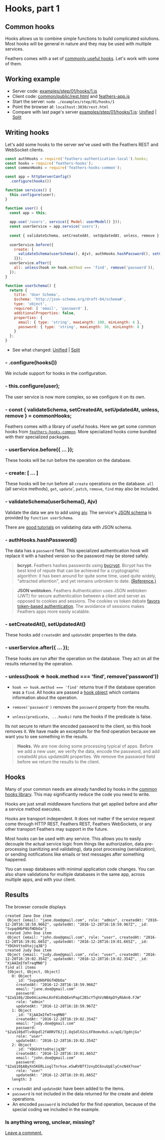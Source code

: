 # Hooks, part 1

## Common hooks

Hooks allows us to combine simple functions to build complicated solutions.
Most hooks will be general in nature and they may be used with multiple services.

Feathers comes with a set of
[commonly useful hooks](../../../api/hooks-common.md).
Let's work with some of them.


## Working example

- Server code: [examples/step/01/hooks/1.js](https://github.com/feathersjs/feathers-docs/blob/master/examples/step/01/hooks/1.js)
- Client code: [common/public/rest.html](https://github.com/feathersjs/feathers-docs/blob/master/examples/step/01/common/public/rest.html)
and
[feathers-app.js](https://github.com/feathersjs/feathers-docs/blob/master/examples/step/01/common/public/feathers-app.js)
- Start the server: `node ./examples/step/01/hooks/1`
- Point the browser at: `localhost:3030/rest.html`
- Compare with last page's server
[examples/step/01/hooks/1.js](https://github.com/feathersjs/feathers-docs/blob/master/examples/step/01/hooks/1.js):
[Unified](http://htmlpreview.github.io/?https://github.com/feathersjs/feathers-docs/blob/master/examples/step/_diff/01-hooks-1-line.html)
|
[Split](http://htmlpreview.github.io/?https://github.com/feathersjs/feathers-docs/blob/master/examples/step/_diff/01-hooks-1-side.html)

## Writing hooks

Let's add some hooks to the server we've used with the Feathers REST and WebSocket clients.

```javascript
const authHooks = require('feathers-authentication-local').hooks;
const hooks = require('feathers-hooks');
const commonHooks = require('feathers-hooks-common');

const app = httpServerConfig()
  .configure(hooks())

function services() {
  this.configure(user);
}

function user() {
  const app = this;
  
  app.use('/users', service({ Model: userModel() }));
  const userService = app.service('users');
  
  const { validateSchema, setCreatedAt, setUpdatedAt, unless, remove } = commonHooks;
  
  userService.before({
    create: [
      validateSchema(userSchema(), Ajv), authHooks.hashPassword(), setCreatedAt(), setUpdatedAt()
    ]});
  userService.after({
    all: unless(hook => hook.method === 'find', remove('password')),
  });
}

function userSchema() {
  return {
    title: 'User Schema',
    $schema: 'http://json-schema.org/draft-04/schema#',
    type: 'object',
    required: [ 'email', 'password' ],
    additionalProperties: false,
    properties: {
      email: { type: 'string', maxLength: 100, minLength: 6 },
      password: { type: 'string', maxLength: 30, minLength: 8 }
    }
  };
}
```
- See what changed:
[Unified](http://htmlpreview.github.io/?https://github.com/feathersjs/feathers-docs/blob/master/examples/step/_diff/01-hooks-1-line.html)
|
[Split](http://htmlpreview.github.io/?https://github.com/feathersjs/feathers-docs/blob/master/examples/step/_diff/01-hooks-1-side.html)


### - .configure(hooks())

We include support for hooks in the configuration.

### - this.configure(user);

The user service is now more complex, so we configure it on its own.
 
### - const { validateSchema, setCreatedAt, setUpdatedAt, unless, remove } = commonHooks;

Feathers comes with a library of useful hooks.
Here we get some common hooks from
[`feathers-hooks-common`](../../../api/hooks-common.md).
More specialized hooks come bundled with their specialized packages.

### - userService.before({ ... });

These hooks will be run before the operation on the database.

### - create: [ ... ]

These hooks will be run before all `create` operations on the database.
`all` (all service methods), `get`, `update`', `patch`, `remove`, `find` may also be included.

### - validateSchema(userSchema(), Ajv)

Validate the data we are to add using [ajv](https://github.com/epoberezkin/ajv).
The service's [JSON schema](https://github.com/json-schema-org/json-schema-spec)
is provided by `function userSchema`.

There are
[good tutorials](https://code.tutsplus.com/tutorials/validating-data-with-json-schema-part-1--cms-25343)
on validating data with JSON schema.

### - authHooks.hashPassword()

The data has a `password` field.
This specialized authentication hook will replace it with a hashed version
so the password may be stored safely.

> **bcrypt.** Feathers hashes passwords using [bycrypt](https://www.npmjs.com/package/bcryptjs).
Bcrypt has the best kind of repute that can be achieved for a cryptographic algorithm:
it has been around for quite some time, used quite widely, "attracted attention",
and yet remains unbroken to date.
[(Reference.)](http://security.stackexchange.com/questions/4781/do-any-security-experts-recommend-bcrypt-for-password-storage)

> **JSON webtoken.** Feathers Authentication uses JSON webtoken (JWT) for secure authentication
between a client and server as opposed to cookies and sessions.
The cookies vs token debate
[favors token-based authentication](https://auth0.com/blog/cookies-vs-tokens-definitive-guide/).
The avoidance of sessions makes Feathers apps more easily scalable.

### - setCreatedAt(), setUpdatedAt()

These hooks add `createdAt` and `updatedAt` properties to the data.

### - userService.after({ ... });

These hooks are run after the operation on the database.
They act on all the results returned by the operation.

### - unless(hook => hook.method === 'find', remove('password'))

- `hook => hook.method === 'find'` returns true if the database operation was a `find`.
All hooks are passed a [hook object](../../../api/hooks.md#hook-objects)
which contains information about the operation.

- `remove('password')`
removes the `password` property from the results.

- `unless(predicate, ...hooks)`
runs the hooks if the predicate is false.

Its not secure to return the encoded password to the client, so this hook removes it.
We have made an exception for the find operation because we want you to see something
in the results.

> **Hooks.** We are now doing some processing typical of apps.
Before we add a new user, we verify the data, encode the password,
and add createdAt plus updatedAt properties.
We remove the password field before we return the results to the client.

## Hooks

Many of your common needs are already handled by hooks in the
[common hooks library](../../../api/hooks-common.md).
This may significantly reduce the code you need to write.

Hooks are just small middleware functions that get applied before and after a service method executes.

Hooks are transport independent. It does not matter if the service request come through
HTTP REST, Feathers REST, Feathers WebSockets, or any other transport Feathers may support in the future.

Most hooks can be used with any service.
This allows you to easily decouple the actual service logic from things like
authorization, data pre-processing (sanitizing and validating),
data post processing (serialization),
or sending notifications like emails or text messages after something happened.

You can swap databases with minimal application code changes.
You can also share validations for multiple databases in the same app, across multiple apps,
and with your client.

## Results

The browser console displays

```text
created Jane Doe item
 Object {email: "jane.doe@gmail.com", role: "admin", createdAt: "2016-12-28T16:18:59.966Z", updatedAt: "2016-12-28T16:18:59.967Z", _id: "SvpqdHbP8GfHDbOa"}
created John Doe item
 Object {email: "john.doe@gmail.com", role: "user", createdAt: "2016-12-28T16:19:01.665Z", updatedAt: "2016-12-28T16:19:01.665Z", _id: "YDGhVttoOtejjq3B"}
created Judy Doe item
 Object {email: "judy.doe@gmail.com", role: "user", createdAt: "2016-12-28T16:19:02.354Z", updatedAt: "2016-12-28T16:19:02.354Z", _id: "XjAAImIfmTreqMN0"}
find all items
 [Object, Object, Object]
   0: Object
     _id: "SvpqdHbP8GfHDbOa"
     createdAt: "2016-12-28T16:18:59.966Z"
     email: "jane.doe@gmail.com"
     password: "$2a$10$/2DeO4iazHoLKnF81dbQEeVPapC2BScYTqhVzNB4pDYyRbAn0.FJW"
     role: "admin"
     updatedAt: "2016-12-28T16:18:59.967Z"
   1: Object
     _id: "XjAAImIfmTreqMN0"
     createdAt: "2016-12-28T16:19:02.354Z"
     email: "judy.doe@gmail.com"
     password: "$2a$10$dTlvOUpdl2fARRVT6JjI.OqSdlX2cLXF0omv0uS.o/apE/3gdnjGu"
     role: "user"
     updatedAt: "2016-12-28T16:19:02.354Z"
   2: Object
     _id: "YDGhVttoOtejjq3B"
     createdAt: "2016-12-28T16:19:01.665Z"
     email: "john.doe@gmail.com"
     password: "$2a$10$AByXn5KERLioglTnrhse.e5wRVBTfJznyDC6nuUpElyCncN4X7noe"
     role: "user"
     updatedAt: "2016-12-28T16:19:01.665Z"
   length: 3
```

- `createdAt` and `updatedAt` have been added to the items.
- `password` is not included in the data returned for the create and delete operations.
- An encoded `password` is included for the find operation,
because of the special coding we included in the example.

### Is anything wrong, unclear, missing?
[Leave a comment.](https://github.com/feathersjs/feathers-docs/issues/new?title=Comment:Step-Basic-Hooks-1&body=Comment:Step-Basic-Hooks-1)
